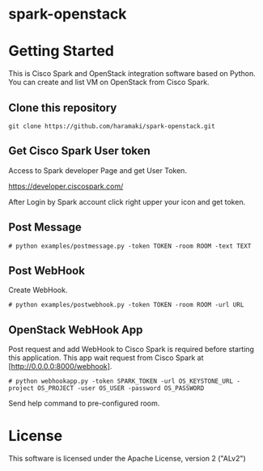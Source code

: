 # spark-openstack

# Getting Started
This is Cisco Spark and OpenStack integration software based on Python.
You can create and list VM on OpenStack from Cisco Spark.

## Clone this repository

```
git clone https://github.com/haramaki/spark-openstack.git
```

## Get Cisco Spark User token
Access to Spark developer Page and get User Token. 

https://developer.ciscospark.com/

After Login by Spark account click right upper your icon and get token. 

## Post Message

```
# python examples/postmessage.py -token TOKEN -room ROOM -text TEXT
```

## Post WebHook
Create WebHook.

```
# python examples/postwebhook.py -token TOKEN -room ROOM -url URL
```

## OpenStack WebHook App
Post request and add WebHook to Cisco Spark is required before starting this application.
This app wait request from Cisco Spark at [http://0.0.0.0:8000/webhook].

```
# python webhookapp.py -token SPARK_TOKEN -url OS_KEYSTONE_URL -project OS_PROJECT -user OS_USER -password OS_PASSWORD
```

Send help command to pre-configured room.


# License
This software is licensed under the Apache License, version 2 ("ALv2")

